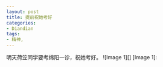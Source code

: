 ```yaml
---
layout: post
title: 提前祝她考好
categories:
- Diandian
tags:
- 精神, 
---
```

明天荷笠同学要考绵阳一诊，祝她考好。 !\[Image 1\]\[\] \[Image 1\]: